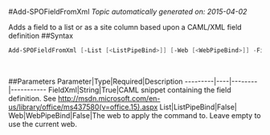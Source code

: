 #Add-SPOFieldFromXml
*Topic automatically generated on: 2015-04-02*

Adds a field to a list or as a site column based upon a CAML/XML field definition
##Syntax
```powershell
Add-SPOFieldFromXml [-List [<ListPipeBind>]] [-Web [<WebPipeBind>]] -FieldXml [<String>]
```
&nbsp;

##Parameters
Parameter|Type|Required|Description
---------|----|--------|-----------
FieldXml|String|True|CAML snippet containing the field definition. See http://msdn.microsoft.com/en-us/library/office/ms437580(v=office.15).aspx
List|ListPipeBind|False|
Web|WebPipeBind|False|The web to apply the command to. Leave empty to use the current web.
